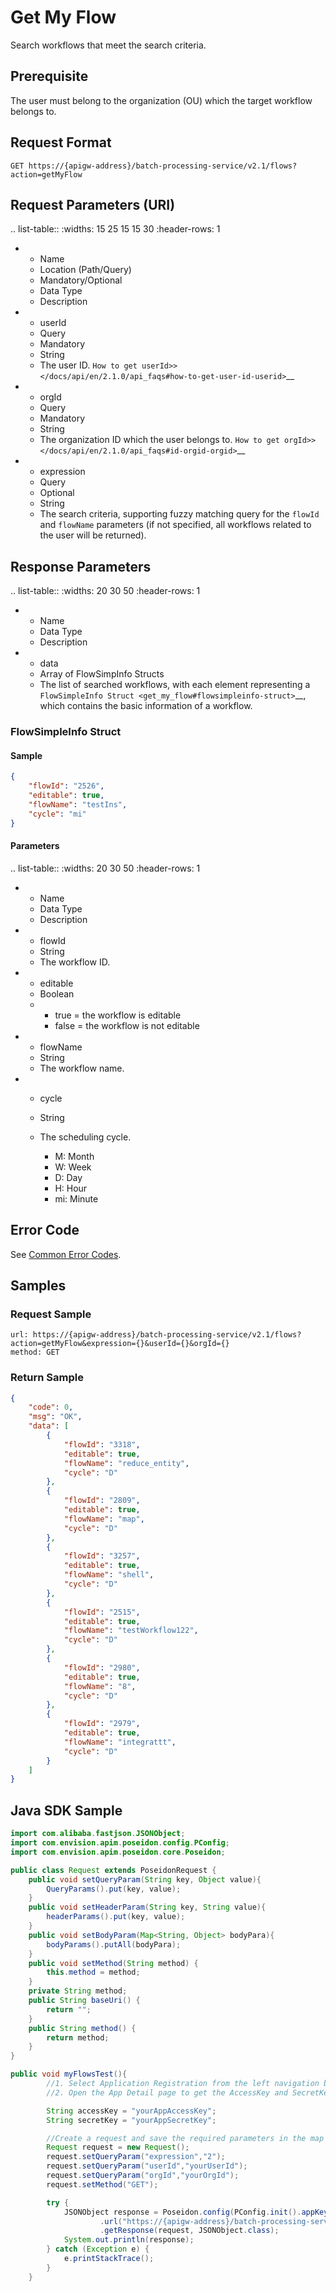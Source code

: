 # Get My Flow

Search workflows that meet the search criteria.

## Prerequisite

The user must belong to the organization (OU) which the target workflow belongs to.

## Request Format

```
GET https://{apigw-address}/batch-processing-service/v2.1/flows?action=getMyFlow
```

## Request Parameters (URI)

.. list-table::
   :widths: 15 25 15 15 30
   :header-rows: 1

   * - Name
     - Location (Path/Query)
     - Mandatory/Optional
     - Data Type
     - Description
   * - userId
     - Query
     - Mandatory
     - String
     - The user ID. `How to get userId>> </docs/api/en/2.1.0/api_faqs#how-to-get-user-id-userid>`__
   * - orgId
     - Query
     - Mandatory
     - String
     - The organization ID which the user belongs to. `How to get orgId>> </docs/api/en/2.1.0/api_faqs#id-orgid-orgid>`__
   * - expression
     - Query
     - Optional
     - String
     - The search criteria, supporting fuzzy matching query for the ``flowId`` and ``flowName`` parameters (if not specified, all workflows related to the user will be returned).


## Response Parameters

.. list-table::
   :widths: 20 30 50
   :header-rows: 1

   * - Name
     - Data Type
     - Description
   * - data
     - Array of FlowSimpInfo Structs
     - The list of searched workflows, with each element representing a `FlowSimpleInfo Struct <get_my_flow#flowsimpleinfo-struct>`__, which contains the basic information of a workflow.


### FlowSimpleInfo Struct

#### Sample
```json
{
    "flowId": "2526",
    "editable": true,
    "flowName": "testIns",
    "cycle": "mi"
}
```

#### Parameters

.. list-table::
   :widths: 20 30 50
   :header-rows: 1

   * - Name
     - Data Type
     - Description
   * - flowId
     - String
     - The workflow ID.
   * - editable
     - Boolean
     - + true = the workflow is editable 
       + false = the workflow is not editable
   * - flowName
     - String
     - The workflow name.
   * - cycle
     - String
     - The scheduling cycle.
     
       + M: Month
       + W: Week
       + D: Day
       + H: Hour
       + mi: Minute


## Error Code

See [Common Error Codes](overview#common-error-codes).


## Samples

### Request Sample
```
url: https://{apigw-address}/batch-processing-service/v2.1/flows?action=getMyFlow&expression={}&userId={}&orgId={}
method: GET
```

### Return Sample

```json
{
	"code": 0,
	"msg": "OK",
	"data": [
		{
			"flowId": "3318",
			"editable": true,
			"flowName": "reduce_entity",
			"cycle": "D"
		},
		{
			"flowId": "2809",
			"editable": true,
			"flowName": "map",
			"cycle": "D"
		},
		{
			"flowId": "3257",
			"editable": true,
			"flowName": "shell",
			"cycle": "D"
		},
		{
			"flowId": "2515",
			"editable": true,
			"flowName": "testWorkflow122",
			"cycle": "D"
		},
		{
			"flowId": "2980",
			"editable": true,
			"flowName": "8",
			"cycle": "D"
		},
		{
			"flowId": "2979",
			"editable": true,
			"flowName": "integrattt",
			"cycle": "D"
		}
	]
}
```



## Java SDK Sample

```java
import com.alibaba.fastjson.JSONObject;
import com.envision.apim.poseidon.config.PConfig;
import com.envision.apim.poseidon.core.Poseidon;

public class Request extends PoseidonRequest {
    public void setQueryParam(String key, Object value){
        QueryParams().put(key, value);
    }
    public void setHeaderParam(String key, String value){
        headerParams().put(key, value);
    }
    public void setBodyParam(Map<String, Object> bodyPara){
        bodyParams().putAll(bodyPara);
    }
    public void setMethod(String method) {
        this.method = method;
    }
    private String method;
    public String baseUri() {
        return "";
    }
    public String method() {
        return method;
    }
}

public void myFlowsTest(){
        //1. Select Application Registration from the left navigation bar of EnOS Console.
        //2. Open the App Detail page to get the AccessKey and SecretKey of the application.

        String accessKey = "yourAppAccessKey";
        String secretKey = "yourAppSecretKey";

        //Create a request and save the required parameters in the map of the Query.
        Request request = new Request();
        request.setQueryParam("expression","2");
        request.setQueryParam("userId","yourUserId");
        request.setQueryParam("orgId","yourOrgId");
        request.setMethod("GET");

        try {
            JSONObject response = Poseidon.config(PConfig.init().appKey(accessKey).appSecret(secretKey).debug())
                    .url("https://{apigw-address}/batch-processing-service/v2.1/flows?action=getMyFlow")
                    .getResponse(request, JSONObject.class);
            System.out.println(response);
        } catch (Exception e) {
            e.printStackTrace();
        }
    }
```
